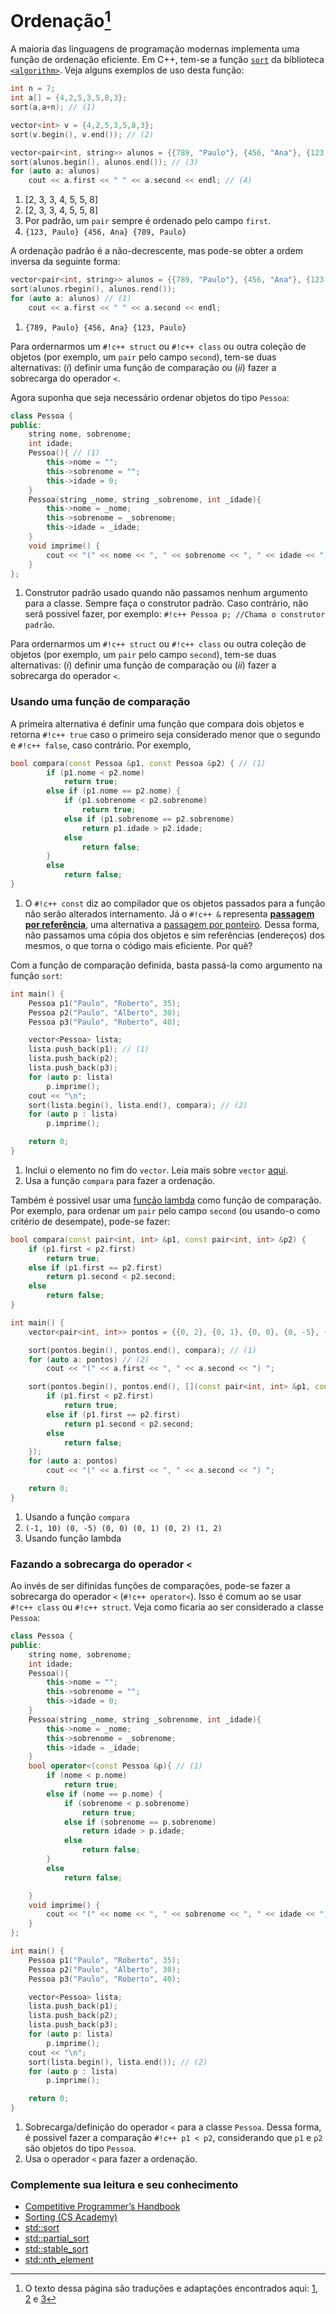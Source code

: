 # Ordenação[^1]

[^1]: O texto dessa página são traduções e adaptações encontrados aqui: [1](https://usaco.guide/PAPS.pdf), [2](https://usaco.guide/CPH.pdf) e [3](https://usaco.guide/silver/binary-search)

A maioria das linguagens de programação modernas implementa uma função de ordenação eficiente. Em C++, tem-se a função [`sort`](https://en.cppreference.com/w/cpp/algorithm/sort) da biblioteca [`<algorithm>`](https://en.cppreference.com/w/cpp/algorithm). Veja alguns exemplos de uso desta função:

```c++ linenums="1"
int n = 7;
int a[] = {4,2,5,3,5,8,3};
sort(a,a+n); // (1)

vector<int> v = {4,2,5,3,5,8,3};
sort(v.begin(), v.end()); // (2)

vector<pair<int, string>> alunos = {{789, "Paulo"}, {456, "Ana"}, {123, "Paulo"}};
sort(alunos.begin(), alunos.end()); // (3)
for (auto a: alunos)
    cout << a.first << " " << a.second << endl; // (4)
```

1. [2, 3, 3, 4, 5, 5, 8]
2. [2, 3, 3, 4, 5, 5, 8]
3. Por padrão, um `pair` sempre é ordenado pelo campo `first`.
4. `{123, Paulo} {456, Ana} {789, Paulo}`

A ordenação padrão é a não-decrescente, mas pode-se obter a ordem inversa da seguinte forma:

```c++ linenums="1"
vector<pair<int, string>> alunos = {{789, "Paulo"}, {456, "Ana"}, {123, "Paulo"}};
sort(alunos.rbegin(), alunos.rend()); 
for (auto a: alunos) // (1)
    cout << a.first << " " << a.second << endl; 
```

1. `{789, Paulo} {456, Ana} {123, Paulo}`

Para ordernarmos um `#!c++ struct` ou `#!c++ class` ou outra coleção de objetos (por exemplo, um `pair` pelo campo `second`), tem-se duas alternativas: ($i$) definir uma função de comparação ou ($ii$) fazer a sobrecarga do operador `<`.

Agora suponha que seja necessário ordenar objetos do tipo `Pessoa`:

```c++ linenums="1"
class Pessoa {
public: 
    string nome, sobrenome;
    int idade;
    Pessoa(){ // (1)
        this->nome = "";
        this->sobrenome = "";
        this->idade = 0;
    }
    Pessoa(string _nome, string _sobrenome, int _idade){
        this->nome = _nome;
        this->sobrenome = _sobrenome;
        this->idade = _idade;
    }
    void imprime() {
        cout << "(" << nome << ", " << sobrenome << ", " << idade << ")\n";
    }
};
```

1. Construtor padrão usado quando não passamos nenhum argumento para a classe. Sempre faça o construtor padrão. Caso contrário, não será possivel fazer, por exemplo: `#!c++ Pessoa p; //Chama o construtor padrão`.

Para ordernarmos um `#!c++ struct` ou `#!c++ class` ou outra coleção de objetos (por exemplo, um `pair` pelo campo `second`), tem-se duas alternativas: ($i$) definir uma função de comparação ou ($ii$) fazer a sobrecarga do operador `<`.

### Usando uma função de comparação

A primeira alternativa é definir uma função que compara dois objetos e retorna `#!c++ true` caso o primeiro seja considerado menor que o segundo e `#!c++ false`, caso contrário. Por exemplo,

```c++ linenums="1"
bool compara(const Pessoa &p1, const Pessoa &p2) { // (1)
        if (p1.nome < p2.nome)
            return true;
        else if (p1.nome == p2.nome) {
            if (p1.sobrenome < p2.sobrenome)
                return true;
            else if (p1.sobrenome == p2.sobrenome)
                return p1.idade > p2.idade;
            else
                return false;
        }
        else
            return false;
}
```

1. O `#!c++ const` diz ao compilador que os objetos passados para a função não serão alterados internamento. Já o `#!c++ &` representa [**passagem por referência**](https://www.learncpp.com/cpp-tutorial/pass-by-lvalue-reference/), uma alternativa a [passagem por ponteiro](https://www.learncpp.com/cpp-tutorial/pass-by-address/). Dessa forma, não passamos uma cópia dos objetos e sim referências (endereços) dos mesmos, o que torna o código mais eficiente. Por quê?

Com a função de comparação definida, basta passá-la como argumento na função `sort`:

```c++ linenums="1"
int main() {
    Pessoa p1("Paulo", "Roberto", 35);
    Pessoa p2("Paulo", "Alberto", 30);
    Pessoa p3("Paulo", "Roberto", 40);

    vector<Pessoa> lista;
    lista.push_back(p1); // (1)
    lista.push_back(p2);
    lista.push_back(p3);
    for (auto p: lista)
        p.imprime();
    cout << "\n";
    sort(lista.begin(), lista.end(), compara); // (2) 
    for (auto p : lista)
        p.imprime();

    return 0;
}
```

1. Inclui o elemento no fim do `vector`. Leia mais sobre `vector` [aqui](https://en.cppreference.com/w/cpp/container/vector).
2. Usa a função `compara` para fazer a ordenação.

Também é possivel usar uma [função lambda](https://www.learncpp.com/cpp-tutorial/introduction-to-lambdas-anonymous-functions/) como função de comparação. Por exemplo, para ordenar um `pair` pelo campo `second` (ou usando-o como critério de desempate), pode-se fazer:

```c++ linenums="1"
bool compara(const pair<int, int> &p1, const pair<int, int> &p2) {
    if (p1.first < p2.first)
        return true;
    else if (p1.first == p2.first)
        return p1.second < p2.second;
    else
        return false;
}

int main() {
    vector<pair<int, int>> pontos = {{0, 2}, {0, 1}, {0, 0}, {0, -5}, {1, 2}, {-1, 10}};

    sort(pontos.begin(), pontos.end(), compara); // (1)
    for (auto a: pontos) // (2)
        cout << "(" << a.first << ", " << a.second << ") ";

    sort(pontos.begin(), pontos.end(), [](const pair<int, int> &p1, const pair<int, int> &p2) { // (3)
        if (p1.first < p2.first)
            return true;
        else if (p1.first == p2.first)
            return p1.second < p2.second;
        else
            return false;
    }); 
    for (auto a: pontos) 
        cout << "(" << a.first << ", " << a.second << ") ";

    return 0;
}
```

1. Usando a função `compara`
2. `(-1, 10) (0, -5) (0, 0) (0, 1) (0, 2) (1, 2)`
3. Usando função lambda

### Fazando a sobrecarga do operador `<`

Ao invés de ser difinidas funções de comparações, pode-se fazer a sobrecarga do operador `<` (`#!c++ operator<`). Isso é comum ao se usar `#!c++ class` ou `#!c++ struct`. Veja como ficaria ao ser considerado a classe `Pessoa`:

```c++ linenums="1"
class Pessoa {
public: 
    string nome, sobrenome;
    int idade;
    Pessoa(){ 
        this->nome = "";
        this->sobrenome = "";
        this->idade = 0;
    }
    Pessoa(string _nome, string _sobrenome, int _idade){
        this->nome = _nome;
        this->sobrenome = _sobrenome;
        this->idade = _idade;
    }
    bool operator<(const Pessoa &p){ // (1)
        if (nome < p.nome)
            return true;
        else if (nome == p.nome) {
            if (sobrenome < p.sobrenome)
                return true;
            else if (sobrenome == p.sobrenome)
                return idade > p.idade;
            else
                return false;
        }
        else
            return false;

    }
    void imprime() {
        cout << "(" << nome << ", " << sobrenome << ", " << idade << ")\n";
    }
};

int main() {
    Pessoa p1("Paulo", "Roberto", 35);
    Pessoa p2("Paulo", "Alberto", 30);
    Pessoa p3("Paulo", "Roberto", 40);

    vector<Pessoa> lista;
    lista.push_back(p1); 
    lista.push_back(p2);
    lista.push_back(p3);
    for (auto p: lista)
        p.imprime();
    cout << "\n";
    sort(lista.begin(), lista.end()); // (2) 
    for (auto p : lista)
        p.imprime();

    return 0;
}
```

1. Sobrecarga/definição do operador `<` para a classe `Pessoa`. Dessa forma, é possivel fazer a comparação `#!c++ p1 < p2`, considerando que `p1` e `p2` são objetos do tipo `Pessoa`.
2. Usa o operador `<` para fazer a ordenação.

### Complemente sua leitura e seu conhecimento

- [Competitive Programmer’s Handbook](https://usaco.guide/CPH.pdf#page=35)
- [Sorting (CS Academy)](https://csacademy.com/lesson/sorting/)
- [std::sort](https://en.cppreference.com/w/cpp/algorithm/sort)
- [std::partial_sort](https://en.cppreference.com/w/cpp/algorithm/partial_sort)
- [std::stable_sort](https://en.cppreference.com/w/cpp/algorithm/stable_sort)
- [std::nth_element](https://en.cppreference.com/w/cpp/algorithm/nth_element)
